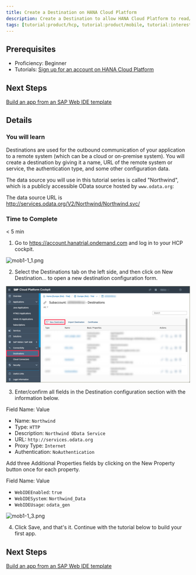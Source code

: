 ```yaml
---
title: Create a Destination on HANA Cloud Platform
description: Create a Destination to allow HANA Cloud Platform to read/write data
tags: [tutorial:product/hcp, tutorial:product/mobile, tutorial:interest/gettingstarted]
---
```


## Prerequisites
 - Proficiency: Beginner
 - Tutorials: [Sign up for an account on HANA Cloud Platform](http://go.sap.com/developer/tutorials/hcp-create-trial-account.html)

## Next Steps
[Build an app from an SAP Web IDE template](http://go.sap.com/developer/tutorials/hcp-template-mobile-web-app.html)

## Details

### You will learn
Destinations are used for the outbound communication of your application to a remote system (which can be a cloud or on-premise system). You will create a destination by giving it a name, URL of the remote system or service, the authentication type, and some other configuration data.

The data source you will use in this tutorial series is called "Northwind", which is a publicly accessible OData source hosted by ```www.odata.org```:

The data source URL is <http://services.odata.org/V2/Northwind/Northwind.svc/>

### Time to Complete
< 5 min

1. Go to <https://account.hanatrial.ondemand.com> and log in to your HCP cockpit.

 ![mob1-1_1.png](https://raw.githubusercontent.com/SAPDocuments/Tutorials/master/tutorials/hcp-create-destination/mob1-1_1.png)

2. Select the Destinations tab on the left side, and then click on New Destination… to open a new destination configuration form.

 ![mob1-1_2.png](https://raw.githubusercontent.com/SAPDocuments/Tutorials/master/tutorials/hcp-create-destination/mob1-1_2.png)

3. Enter/confirm all fields in the Destination configuration section with the information below.

 Field Name: Value

 - Name: `Northwind`
 - Type: `HTTP`
 - Description: `Northwind OData Service`
 - URL: `http://services.odata.org`
 - Proxy Type: `Internet`
 - Authentication: `NoAuthentication`

 Add three Additional Properties fields by clicking on the New Property button once for each property.


 Field Name: Value

 - `WebIDEEnabled`: `true`
 - `WebIDESystem`: `Northwind_Data`
 - `WebIDEUsage`: `odata_gen`

 ![mob1-1_3.png](https://raw.githubusercontent.com/SAPDocuments/Tutorials/master/tutorials/hcp-create-destination/mob1-1_3.png)

4. Click Save, and that's it. Continue with the tutorial below to build your first app.

## Next Steps
[Build an app from an SAP Web IDE template](http://go.sap.com/developer/tutorials/hcp-template-mobile-web-app.html)
